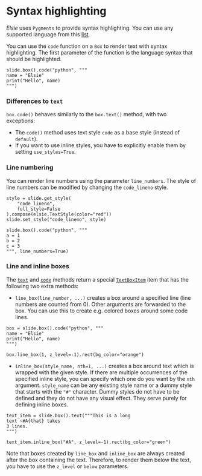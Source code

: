 # Syntax highlighting
*Elsie* uses `Pygments` to provide syntax highlighting. You can use any supported language from
this [list](https://pygments.org/languages).

You can use the `code` function on a `Box` to render text with syntax highlighting. The first
parameter of the function is the language syntax that should be highlighted.

```elsie,height=150
slide.box().code("python", """
name = "Elsie"
print("Hello", name)
""")
```

### Differences to `text`
`box.code()` behaves similarly to the `box.text()` method, with two exceptions:

- The `code()` method uses text style `code` as a base style (instead of `default`).
- If you want to use inline styles, you have to explicitly enable them by setting `use_styles=True`.

### Line numbering
You can render line numbers using the parameter `line_numbers`. The style of line numbers can be
modified by changing the `code_lineno` style.

```elsie
style = slide.get_style(
    "code_lineno",
    full_style=False
).compose(elsie.TextStyle(color="red"))
slide.set_style("code_lineno", style)

slide.box().code("python", """
a = 1
b = 2
c = 3
""", line_numbers=True)
```

### Line and inline boxes
The [`text`](TODO) and [`code`](TODO) methods return a special [`TextBoxItem`](TODO) item that has
the following two extra methods:

- `line_box(line_number, ...)` creates a box around a specified line (line numbers are counted from
0). Other arguments are forwarded to the box. You can use this to create e.g. colored boxes around
some code lines.

```elsie,height=150
box = slide.box().code("python", """
name = "Elsie"
print("Hello", name)
""")

box.line_box(1, z_level=-1).rect(bg_color="orange")
```

- `inline_box(style_name, nth=1, ...)` creates a box around text which is wrapped with the given
style. If there are multiple occurrences of the specified inline style, you can specify which one
do you want by the `nth` argument. `style_name` can be any existing style name or a dummy style that
starts with the `"#"` character. Dummy  styles do not have to be defined and they do not have any
visual effect. They serve purely for defining inline boxes.

```elsie
text_item = slide.box().text("""This is a long
text ~#A{that} takes
3 lines.
""")

text_item.inline_box("#A", z_level=-1).rect(bg_color="green")
```

Note that boxes created by `line_box` and `inline_box` are always created after the box containing
the text. Therefore, to render them below the text, you have to use the `z_level` or `below`
parameters.
